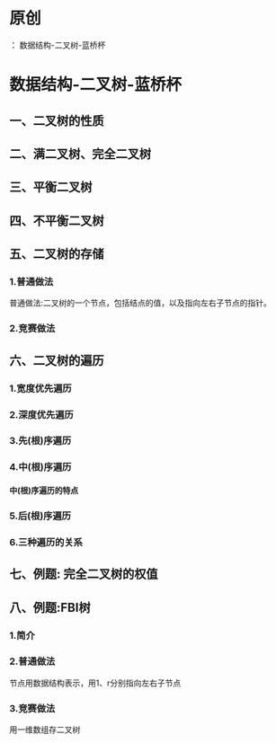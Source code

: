 # 原创
：  数据结构-二叉树-蓝桥杯

# 数据结构-二叉树-蓝桥杯

## 一、二叉树的性质

## 二、满二叉树、完全二叉树

## 三、平衡二叉树

## 四、不平衡二叉树

## 五、二叉树的存储

### 1.普通做法

普通做法:二叉树的一个节点，包括结点的值，以及指向左右子节点的指针。

### 2.竞赛做法

## 六、二叉树的遍历

### 1.宽度优先遍历

### 2.深度优先遍历

### 3.先(根)序遍历

### 4.中(根)序遍历

#### 中(根)序遍历的特点

### 5.后(根)序遍历

### 6.三种遍历的关系

## 七、例题: 完全二叉树的权值

## 八、例题:FBI树

### 1.简介

### 2.普通做法

节点用数据结构表示，用1、r分别指向左右子节点

### 3.竞赛做法

用一维数组存二叉树
